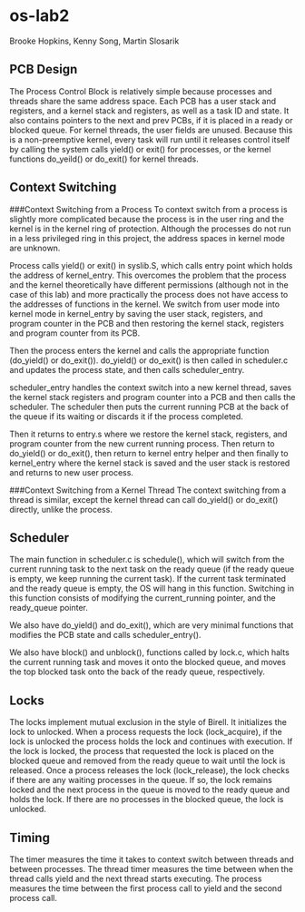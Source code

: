 # os-lab2
Brooke Hopkins, Kenny Song, Martin Slosarik

## PCB Design
The Process Control Block is relatively simple because processes and threads share the same address space. Each PCB has a user stack and registers, and a kernel stack and registers, as well as a task ID and state. It also contains pointers to the next and prev PCBs, if it is placed in a ready or blocked queue. For kernel threads, the user fields are unused. Because this is a non-preemptive kernel, every task will run until it releases control itself by calling the system calls yield() or exit() for processes, or the kernel functions do_yeild() or do_exit() for kernel threads.

## Context Switching
###Context Switching from a Process
To context switch from a process is slightly more complicated because the process is in the user ring and the kernel is in the kernel ring of protection. Although the processes do not run in a less privileged ring in this project, the address spaces in kernel mode are unknown. 

Process calls yield() or exit() in syslib.S, which calls entry point which holds the address of kernel_entry. This overcomes the problem that the process and the kernel theoretically have different permissions (although not in the case of this lab) and more practically the process does not have access to the addresses of functions in the kernel. We switch from user mode into kernel mode in kernel_entry by saving the user stack, registers, and program counter in the PCB and then restoring the kernel stack, registers and program counter from its PCB. 

Then the process enters the kernel and calls the appropriate function (do_yield() or do_exit()). do_yield() or do_exit() is then called in scheduler.c and updates the process state, and then calls scheduler_entry.

scheduler_entry handles the context switch into a new kernel thread, saves the kernel stack registers and program counter into a PCB and then calls the scheduler. The scheduler then puts the current running PCB at the back of the queue if its waiting or discards it if the process completed. 

Then it returns to entry.s where we restore the kernel stack, registers, and program counter from the new current running process. Then return to do_yield() or do_exit(), then return to kernel entry helper and then finally to kernel_entry where the kernel stack is saved and the user stack is restored and returns to new user process.

###Context Switching from a Kernel Thread
The context switching from a thread is similar, except the kernel thread can call do_yield() or do_exit() directly, unlike the process. 

## Scheduler
The main function in scheduler.c is schedule(), which will switch from the current running task to the next task on the ready queue (if the ready queue is empty, we keep running the current task). If the current task terminated and the ready queue is empty, the OS will hang in this function. Switching in this function consists of modifying the current_running pointer, and the ready_queue pointer.

We also have do_yield() and do_exit(), which are very minimal functions that modifies the PCB state and calls scheduler_entry().

We also have block() and unblock(), functions called by lock.c, which halts the current running task and moves it onto the blocked queue, and moves the top blocked task onto the back of the ready queue, respectively.

## Locks
The locks implement mutual exclusion in the style of Birell. It initializes the lock to unlocked. When a process requests the lock (lock_acquire), if the lock is unlocked the process holds the lock and continues with execution. If the lock is locked, the process that requested the lock is placed on the blocked queue and removed from the ready queue to wait until the lock is released. Once a process releases the lock (lock_release), the lock checks if there are any waiting processes in the queue. If so, the lock remains locked and the next process in the queue is moved to the ready queue and holds the lock. If there are no processes in the blocked queue, the lock is unlocked. 

## Timing
The timer measures the time it takes to context switch between threads and between processes. The thread timer measures the time between when the thread calls yield and the next thread starts executing. The process measures the time between the first process call to yield and the second process call.

